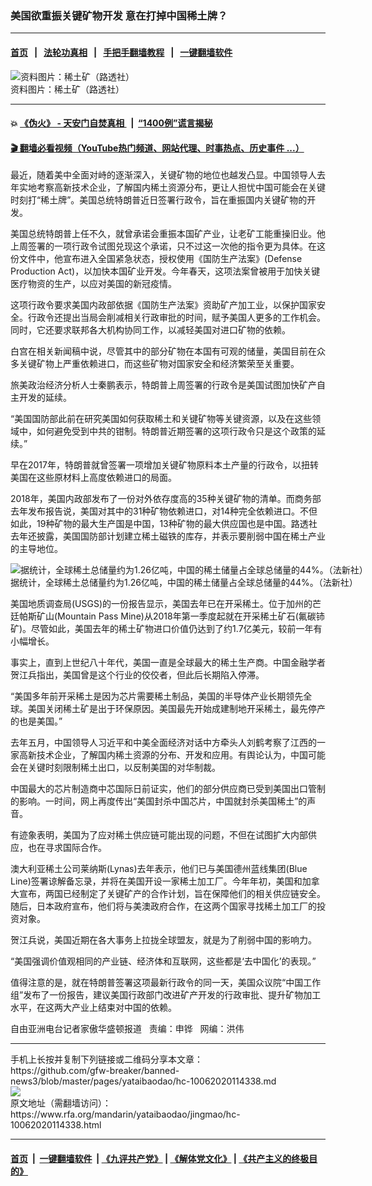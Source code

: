 ### 美国欲重振关键矿物开发  意在打掉中国稀土牌？
------------------------

#### [首页](https://github.com/gfw-breaker/banned-news3/blob/master/README.md) &nbsp;&nbsp;|&nbsp;&nbsp; [法轮功真相](https://github.com/begood0513/basic/blob/master/README.md)  &nbsp;&nbsp;|&nbsp;&nbsp; [手把手翻墙教程](https://github.com/gfw-breaker/guides/wiki)  &nbsp;&nbsp;|&nbsp;&nbsp; [一键翻墙软件](https://github.com/gfw-breaker/nogfw/blob/master/README.md)  



<div id="headerimg">
 <img alt="资料图片：稀土矿（路透社）" src="https://www.rfa.org/mandarin/yataibaodao/jingmao/hc-10062020114338.html/hc1006.jpg/image" title="资料图片：稀土矿（路透社）"/>
 <div id="headerimgcontents">
  <div id="headerimgcaption">
   <span>
    资料图片：稀土矿（路透社）
   </span>
   <!-- zoomattribute -->
  </div>
  <!-- headerimgcaption -->
 </div>
 <!-- headerimagecontents -->
</div>

<hr/>


#### 💥 [《伪火》 - 天安门自焚真相 ](http://158.247.195.190:10000/videos/blog/weihuo.html)&nbsp; |&nbsp; [“1400例”谎言揭秘  ](http://158.247.195.190:10000/videos/blog/jiexi1400.html)

#### [ 🎬  翻墙必看视频（YouTube热门频道、网站代理、时事热点、历史事件 ...）](https://github.com/gfw-breaker/links/blob/master/banned.md)

<div id="storytext">
 <div>
  <div class="slot_header">
  </div>
 </div>
 <p>
  最近，随着美中全面对峙的逐渐深入，关键矿物的地位也越发凸显。中国领导人去年实地考察高新技术企业，了解国内稀土资源分布，更让人担忧中国可能会在关键时刻打“稀土牌”。美国总统特朗普近日签署行政令，旨在重振国内关键矿物的开发。
 </p>
 <p>
  美国总统特朗普上任不久，就曾承诺会重振本国矿产业，让老矿工能重操旧业。他上周签署的一项行政令试图兑现这个承诺，只不过这一次他的指令更为具体。在这份文件中，他宣布进入全国紧急状态，授权使用《国防生产法案》(Defense Production Act)，以加快本国矿业开发。今年春天，这项法案曾被用于加快关键医疗物资的生产，以应对美国的新冠疫情。
 </p>
 <p>
  这项行政令要求美国内政部依据《国防生产法案》资助矿产加工业，以保护国家安全。行政令还提出当局会削减相关行政审批的时间，赋予美国人更多的工作机会。同时，它还要求联邦各大机构协同工作，以减轻美国对进口矿物的依赖。
 </p>
 <p>
  白宫在相关新闻稿中说，尽管其中的部分矿物在本国有可观的储量，美国目前在众多关键矿物上严重依赖进口，而这些矿物对国家安全和经济繁荣至关重要。
 </p>
 <p>
 </p>
 <p>
 </p>
 <p>
  旅美政治经济分析人士秦鹏表示，特朗普上周签署的行政令是美国试图加快矿产自主开发的延续。
 </p>
 <p>
  “美国国防部此前在研究美国如何获取稀土和关键矿物等关键资源，以及在这些领域中，如何避免受到中共的钳制。特朗普近期签署的这项行政令只是这个政策的延续。”
 </p>
 <p>
  早在2017年，特朗普就曾签署一项增加关键矿物原料本土产量的行政令，以扭转美国在这些原材料上高度依赖进口的局面。
 </p>
 <p>
  2018年，美国内政部发布了一份对外依存度高的35种关键矿物的清单。而商务部去年发布报告说，美国对其中的31种矿物依赖进口，对14种完全依赖进口。不但如此，19种矿物的最大生产国是中国，13种矿物的最大供应国也是中国。路透社去年还披露，美国国防部计划建立稀土磁铁的库存，并表示要削弱中国在稀土产业的主导地位。
 </p>
 <p>
  <div class="image-inline captioned" style="width:622px;">
   <div style="width:622px;">
    <img alt="据统计，全球稀土总储量约为1.26亿吨，中国的稀土储量占全球总储量的44%。（法新社）" src="https://www.rfa.org/mandarin/yataibaodao/jingmao/hc-10062020114338.html/xql65a.jpg" title="据统计，全球稀土总储量约为1.26亿吨，中国的稀土储量占全球总储量的44%。（法新社）"/>
   </div>
   <div class="image-caption">
    <span style="width:622px;">
     据统计，全球稀土总储量约为1.26亿吨，中国的稀土储量占全球总储量的44%。（法新社）
    </span>
    <span class="copyright">
    </span>
   </div>
  </div>
 </p>
 <p>
  美国地质调查局(USGS)的一份报告显示，美国去年已在开采稀土。位于加州的芒廷帕斯矿山(Mountain Pass Mine)从2018年第一季度起就在开采稀土矿石(氟碳铈矿)。尽管如此，美国去年的稀土矿物进口价值仍达到了约1.7亿美元，较前一年有小幅增长。
 </p>
 <p>
  事实上，直到上世纪八十年代，美国一直是全球最大的稀土生产商。中国金融学者贺江兵指出，美国曾是这个行业的佼佼者，但此后长期陷入停滞。
 </p>
 <p>
  “美国多年前开采稀土是因为芯片需要稀土制品，美国的半导体产业长期领先全球。美国关闭稀土矿是出于环保原因。美国最先开始成建制地开采稀土，最先停产的也是美国。”
 </p>
 <p>
  去年五月，中国领导人习近平和中美全面经济对话中方牵头人刘鹤考察了江西的一家高新技术企业，了解国内稀土资源的分布、开发和应用。有舆论认为，中国可能会在关键时刻限制稀土出口，以反制美国的对华制裁。
 </p>
 <p>
  中国最大的芯片制造商中芯国际日前证实，他们的部分供应商已受到美国出口管制的影响。一时间，网上再度传出“美国封杀中国芯片，中国就封杀美国稀土”的声音。
 </p>
 <p>
  有迹象表明，美国为了应对稀土供应链可能出现的问题，不但在试图扩大内部供应，也在寻求国际合作。
 </p>
 <p>
  澳大利亚稀土公司莱纳斯(Lynas)去年表示，他们已与美国德州蓝线集团(Blue Line)签署谅解备忘录，并将在美国开设一家稀土加工厂。今年年初，美国和加拿大宣布，两国已经制定了关键矿产的合作计划，旨在保障他们的相关供应链安全。随后，日本政府宣布，他们将与美澳政府合作，在这两个国家寻找稀土加工厂的投资对象。
 </p>
 <p>
  贺江兵说，美国近期在各大事务上拉拢全球盟友，就是为了削弱中国的影响力。
 </p>
 <p>
  “美国强调价值观相同的产业链、经济体和互联网，这些都是‘去中国化’的表现。”
 </p>
 <p>
  值得注意的是，就在特朗普签署这项最新行政令的同一天，美国众议院“中国工作组”发布了一份报告，建议美国行政部门改进矿产开发的行政审批、提升矿物加工水平，在这两大产业上结束对中国的依赖。
 </p>
 <p>
 </p>
 <p>
  自由亚洲电台记者家傲华盛顿报道   责编：申铧   网编：洪伟
 </p>
</div>

<hr/>
手机上长按并复制下列链接或二维码分享本文章：<br/>
https://github.com/gfw-breaker/banned-news3/blob/master/pages/yataibaodao/hc-10062020114338.md <br/>
<a href='https://github.com/gfw-breaker/banned-news3/blob/master/pages/yataibaodao/hc-10062020114338.md'><img src='https://github.com/gfw-breaker/banned-news3/blob/master/pages/yataibaodao/hc-10062020114338.md.png'/></a> <br/>
原文地址（需翻墙访问）：https://www.rfa.org/mandarin/yataibaodao/jingmao/hc-10062020114338.html


------------------------
#### [首页](https://github.com/gfw-breaker/banned-news3/blob/master/README.md) &nbsp;|&nbsp; [一键翻墙软件](https://github.com/gfw-breaker/nogfw/blob/master/README.md) &nbsp;| [《九评共产党》](https://github.com/gfw-breaker/9ping.md/blob/master/README.md#九评之一评共产党是什么) | [《解体党文化》](https://github.com/gfw-breaker/jtdwh.md/blob/master/README.md) | [《共产主义的终极目的》](https://github.com/gfw-breaker/gczydzjmd.md/blob/master/README.md)


<img src='http://gfw-breaker.win/banned-news3/pages/yataibaodao/hc-10062020114338.md' width='0px' height='0px'/>